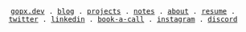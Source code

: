 <p align="center">
  <samp>
    <a href="https://bettercallgopal.vercel.app">gopx.dev</a> .
    <a href="https://bettercallgopal.vercel.app/blogs">blog</a> .
    <a href="https://bettercallgopal.vercel.app/showcase">projects</a> .
    <a href="https://bettercallgopal.vercel.app/notebooks">notes</a> .
    <a href="https://bettercallgopal.vercel.app/about">about</a> .
    <a href="https://drive.google.com/file/d/1NO-hoN5dveXg65_qOUbC9vk9bIjBVn0r/view?usp=sharing">resume</a> .
    <a href="https://twitter.com/bettercallgopal">twitter</a> .
    <a href="https://www.linkedin.com/in/vermagopal/">linkedin</a> .
    <a href="https://cal.com/bettercallgopal/personalizedcall">book-a-call</a> .
    <a href="https://www.instagram.com/bettercallgopal">instagram</a> .
    <a href="https://discord.com/invite/uR7DpxtaKw">discord</a>
  </samp>
</p>
<!-- <br /> -->
<!-- <p align="center"> <img src="https://komarev.com/ghpvc/?username=gopalverma1303&label=Profile%20views&color=0e75b6&style=flat" alt="gopalverma1303" /> </p> -->

